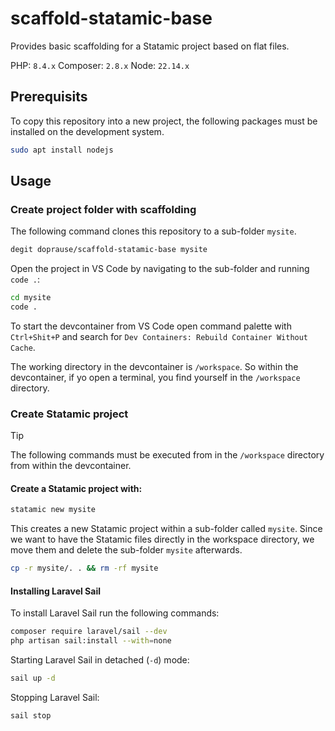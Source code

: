 # scaffold-statamic-base

Provides basic scaffolding for a Statamic project based on flat files.

PHP: `8.4.x`
Composer: `2.8.x`
Node: `22.14.x`

## Prerequisits

To copy this repository into a new project, the following packages must be installed on the development system.

```sh
sudo apt install nodejs
```

## Usage

### Create project folder with scaffolding

The following command clones this repository to a sub-folder `mysite`.

```sh
degit doprause/scaffold-statamic-base mysite
```

Open the project in VS Code by navigating to the sub-folder and running `code .`:

```sh
cd mysite
code .
```

To start the devcontainer from VS Code open command palette with `Ctrl+Shit+P` and search for `Dev Containers: Rebuild Container Without Cache`.

The working directory in the devcontainer is `/workspace`. So within the devcontainer, if yo open a terminal, you find yourself in the `/workspace` directory.

### Create Statamic project

> [!TIP]
> The following commands must be executed from in the `/workspace` directory from within the devcontainer.

#### Create a Statamic project with:

```sh
statamic new mysite
```

This creates a new Statamic project within a sub-folder called `mysite`. Since we want to have the Statamic files directly in the workspace directory, we move them and delete the sub-folder `mysite` afterwards.

```sh
cp -r mysite/. . && rm -rf mysite
```

#### Installing Laravel Sail

To install Laravel Sail run the following commands:

```sh
composer require laravel/sail --dev
php artisan sail:install --with=none
```

Starting Laravel Sail in detached (`-d`) mode:

```sh
sail up -d
```

Stopping Laravel Sail:

```sh
sail stop
```
